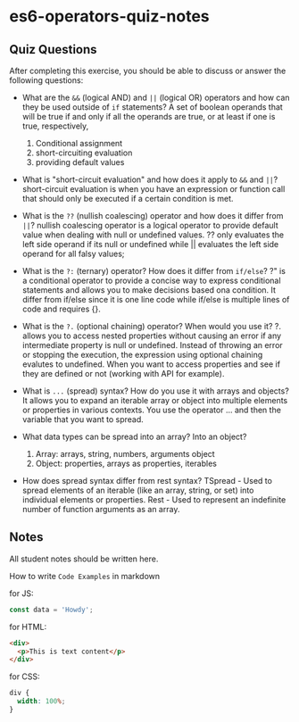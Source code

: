 # es6-operators-quiz-notes

## Quiz Questions

After completing this exercise, you should be able to discuss or answer the following questions:

- What are the `&&` (logical AND) and `||` (logical OR) operators and how can they be used outside of `if` statements?
  A set of boolean operands that will be true if and only if all the operands are true, or at least if one is true, respectively,

  1. Conditional assignment
  2. short-circuiting evaluation
  3. providing default values

- What is "short-circuit evaluation" and how does it apply to `&&` and `||`?
  short-circuit evaluation is when you have an expression or function call that should only be executed if a certain condition is met.

- What is the `??` (nullish coalescing) operator and how does it differ from `||`?
  nullish coalescing operator is a logical operator to provide default value when dealing with null or undefined values.
  ?? only evaluates the left side operand if its null or undefined while || evaluates the left side operand for all falsy values;

- What is the `?:` (ternary) operator? How does it differ from `if/else`?
  ?" is a conditional operator to provide a concise way to express conditional statements and allows you to make decisions based ona condition.
  It differ from if/else since it is one line code while if/else is multiple lines of code and requires {}.

- What is the `?.` (optional chaining) operator? When would you use it?
  ?. allows you to access nested properties without causing an error if any intermediate property is null or undefined. Instead of throwing an error or stopping the execution, the expression using optional chaining evalutes to undefined. When you want to access properties and see if they are defined or not (working with API for example).

- What is `...` (spread) syntax? How do you use it with arrays and objects?
  It allows you to expand an iterable array or object into multiple elements or properties in various contexts. You use the operator ... and then the variable that you want to spread.

- What data types can be spread into an array? Into an object?

  1. Array: arrays, string, numbers, arguments object
  2. Object: properties, arrays as properties, iterables

- How does spread syntax differ from rest syntax?
  TSpread - Used to spread elements of an iterable (like an array, string, or set) into individual elements or properties.
  Rest - Used to represent an indefinite number of function arguments as an array.

## Notes

All student notes should be written here.

How to write `Code Examples` in markdown

for JS:

```js
const data = 'Howdy';
```

for HTML:

```html
<div>
  <p>This is text content</p>
</div>
```

for CSS:

```css
div {
  width: 100%;
}
```

